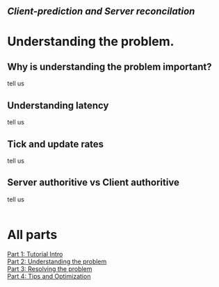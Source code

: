## *Client-prediction and Server reconcilation*

# Understanding the problem.

## Why is understanding the problem important?
tell us

## Understanding latency
tell us

## Tick and update rates
tell us

## Server authoritive vs Client authoritive
tell us
<br> <br>
# All parts
[Part 1: Tutorial Intro](Part_1.md)  <br>
[Part 2: Understanding the problem](Part_2.md)  <br>
[Part 3: Resolving the problem](Part_3.md)  <br>
[Part 4: Tips and Optimization](Part_4.md)
